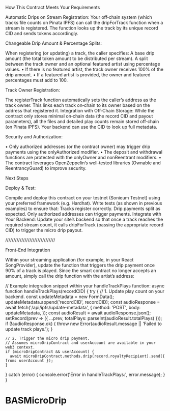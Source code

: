 How This Contract Meets Your Requirements

Automatic Drips on Stream Registration:
Your off‑chain system (which tracks file counts on Pinata IPFS) can call the dripForTrack function when a stream is registered. The function looks up the track by its unique record CID and sends tokens accordingly.


Changeable Drip Amount & Percentage Splits:

When registering (or updating) a track, the caller specifies:
A base drip amount (the total token amount to be distributed per stream).
A split between the track owner and an optional featured artist using percentage values.
• If there is no featured artist, the track owner receives 100% of the drip amount.
• If a featured artist is provided, the owner and featured percentages must add to 100.


Track Owner Registration:

The registerTrack function automatically sets the caller’s address as the track owner. This links each track on‑chain to its owner based on the address that registered it.
Integration with Off‑Chain Storage:
While the contract only stores minimal on‑chain data (the record CID and payout parameters), all the files and detailed play counts remain stored off‑chain (on Pinata IPFS). Your backend can use the CID to look up full metadata.


Security and Authorization:

• Only authorized addresses (or the contract owner) may trigger drip payments using the onlyAuthorized modifier.
• The deposit and withdrawal functions are protected with the onlyOwner and nonReentrant modifiers.
• The contract leverages OpenZeppelin’s well‑tested libraries (Ownable and ReentrancyGuard) to improve security.


Next Steps

Deploy & Test:

Compile and deploy this contract on your testnet (Sonieum Testnet) using your preferred framework (e.g. Hardhat). Write tests (as shown in previous examples) to ensure that:
Tracks register correctly.
Drip payments split as expected.
Only authorized addresses can trigger payments.
Integrate with Your Backend:
Update your site’s backend so that once a track reaches the required stream count, it calls dripForTrack (passing the appropriate record CID) to trigger the micro drip payout.

///////////////////////////////

Front-End Integration

Within your streaming application (for example, in your React SongProvider), update the function that triggers the drip payment once 90% of a track is played. Since the smart contract no longer accepts an amount, simply call the drip function with the artist’s address:

// Example integration snippet within your handleTrackPlays function:
async function handleTrackPlays(recordCID) {
  try {
    // 1. Update play count on your backend.
    const updateMetadata = new FormData();
    updateMetadata.append('recordCID', recordCID);
    const audioResponse = await fetch('/api/ipfs/update-metadata', {
      method: 'POST',
      body: updateMetadata,
    });
    const audioResult = await audioResponse.json();
    setRecord(prev => ({ ...prev, totalPlays: parseInt(audioResult.totalPlays) }));
    if (!audioResponse.ok) {
      throw new Error(audioResult.message || 'Failed to update track plays.');
    }

    // 2. Trigger the micro drip payment.
    // Assumes microDripContract and userAccount are available in your web3 context.
    if (microDripContract && userAccount) {
      await microDripContract.methods.drip(record.royaltyRecipient).send({ from: userAccount });
    }
  } catch (error) {
    console.error('Error in handleTrackPlays:', error.message);
  }
}
# BASMicroDrip
